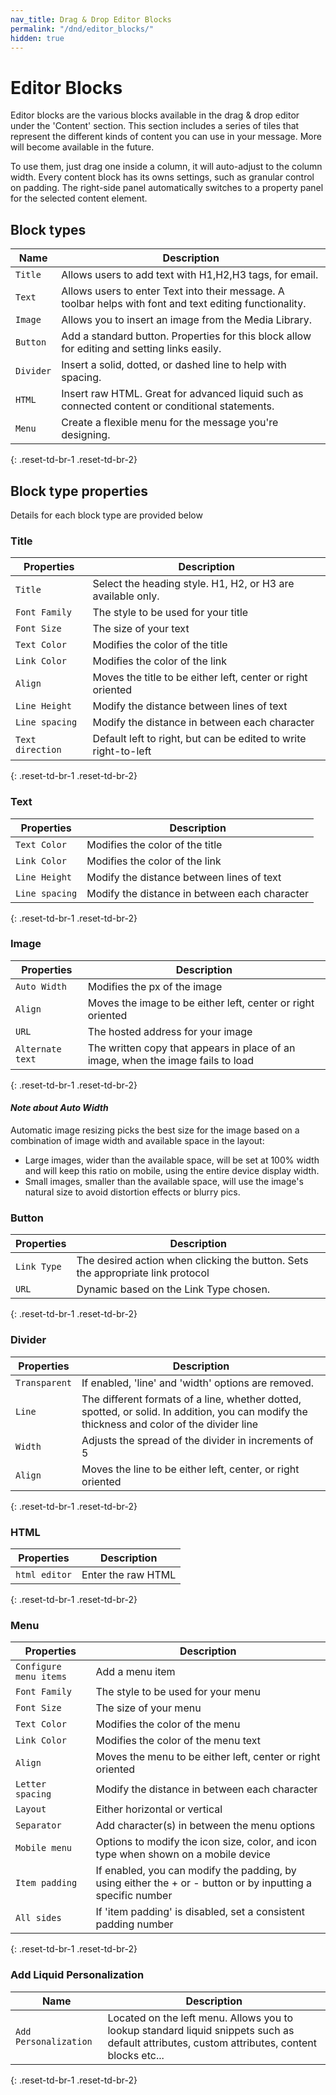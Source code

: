 ```yaml
---
nav_title: Drag & Drop Editor Blocks
permalink: "/dnd/editor_blocks/"
hidden: true
---
```


# Editor Blocks

Editor blocks are the various blocks available in the drag & drop editor under the 'Content' section.  This section includes a series of tiles that represent the different kinds of content you can use in your message. More will become available in the future.

To use them, just drag one inside a column, it will auto-adjust to the column width.  Every content block has its owns settings, such as granular control on padding. The right-side panel automatically switches to a property panel for the selected content element.

## Block types

| Name | Description |
|---|---|
| `Title`  | Allows users to add text with H1,H2,H3 tags, for email. | 
| `Text`  |  Allows users to enter Text into their message.  A toolbar helps with font and text editing functionality. | 
| `Image` | Allows you to insert an image from the Media Library. | 
| `Button` |  Add a standard button.  Properties for this block allow for editing and setting links easily.  | 
| `Divider` |  Insert a solid, dotted, or dashed line to help with spacing.|
| `HTML` |  Insert raw HTML.  Great for advanced liquid such as connected content or conditional statements. | 
| `Menu` |  Create a flexible menu for the message you're designing. |
{: .reset-td-br-1 .reset-td-br-2} 

## Block type properties
Details for each block type are provided below

### Title

| Properties | Description |
|---|---|
| `Title`  | Select the heading style.  H1, H2, or H3 are available only. | 
|`Font Family`| The style to be used for your title|
|`Font Size`| The size of your text |
|`Text Color`| Modifies the color of the title|
|`Link Color`| Modifies the color of the link|
|`Align`| Moves the title to be either left, center or right oriented|
|`Line Height`| Modify the distance between lines of text|
|`Line spacing`| Modify the distance in between each character|
|`Text direction`| Default left to right, but can be edited to write right-to-left|
{: .reset-td-br-1 .reset-td-br-2}

### Text

| Properties | Description |
|---|---|
|`Text Color`| Modifies the color of the title|
|`Link Color`| Modifies the color of the link|
|`Line Height`| Modify the distance between lines of text|
|`Line spacing`| Modify the distance in between each character|
{: .reset-td-br-1 .reset-td-br-2}

### Image

| Properties | Description |
|---|---|
|`Auto Width`| Modifies the px of the image|
|`Align`| Moves the image to be either left, center or right oriented|
|`URL`| The hosted address for your image|
|`Alternate text`| The written copy that appears in place of an image, when the image fails to load|
{: .reset-td-br-1 .reset-td-br-2}

#### _Note about Auto Width_
Automatic image resizing picks the best size for the image based on a combination of image width and available space in the layout:
- Large images, wider than the available space, will be set at 100% width and will keep this ratio on mobile, using the entire device display width.
- Small images, smaller than the available space, will use the image's natural size to avoid distortion effects or blurry pics.

### Button

| Properties | Description |
|---|---|
|`Link Type`| The desired action when clicking the button.  Sets the appropriate link protocol |
|`URL`| Dynamic based on the Link Type chosen.|
{: .reset-td-br-1 .reset-td-br-2}

### Divider

| Properties | Description |
|---|---|
|`Transparent`| If enabled, 'line' and 'width' options are removed. |
|`Line `| The different formats of a line, whether dotted, spotted, or solid.  In addition, you can modify the thickness and color of the divider line|
|`Width `| Adjusts the spread of the divider in increments of 5  |
|`Align`| Moves the line to be either left, center, or right oriented |
{: .reset-td-br-1 .reset-td-br-2}

### HTML

| Properties | Description |
|---|---|
|`html editor`| Enter the raw HTML |
{: .reset-td-br-1 .reset-td-br-2}


### Menu

| Properties | Description |
|---|---|
|`Configure menu items`| Add a menu item  |
|`Font Family`| The style to be used for your menu|
|`Font Size`| The size of your menu |
|`Text Color`| Modifies the color of the menu|
|`Link Color`| Modifies the color of the menu text|
|`Align`| Moves the menu to be either left, center or right oriented|
|`Letter spacing`| Modify the distance in between each character |
|`Layout`| Either horizontal or vertical|
|`Separator`| Add character(s) in between the menu options |
|`Mobile menu`| Options to modify the icon size, color, and icon type when shown on a mobile device|
|`Item padding`| If enabled, you can modify the padding, by using either the + or - button or by inputting a specific number|
|`All sides`| If 'item padding' is disabled, set a consistent padding number|
{: .reset-td-br-1 .reset-td-br-2}

### Add Liquid Personalization

| Name | Description |
|---|---|
| `Add Personalization` |  Located on the left menu.  Allows you to lookup standard liquid snippets such as default attributes, custom attributes, content blocks etc... | 
{: .reset-td-br-1 .reset-td-br-2}
